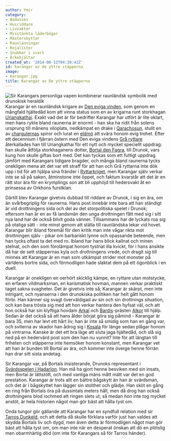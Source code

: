 ```yaml
---
author: Ymir
category:
- Badasses
- Husriddare
- Livvakter
- Misstänkta läderbögar
- Mästerskyttar
- Raunlänningar
- Rojalister
- Snubbar i svart
- Ärkehjältar
created_at: '2014-06-12T04:30:42Z'
id: karangar av de yttre stäpperna
image:
- Karangar.jpg
title: Karangar av De yttre stäpperna
---
```

![Sir Karangars personliga vapen kombinerar raunländsk symbolik med drunokisk heraldik] Karangar är en raunländsk krigare av [Den eviga vinden], som genom en mångfald hjältedåd kom att vinna status som en av krigarna runt storkhagan [Uriangkathai]. Exakt vad det är för bedrifter Karangar har utfört är lite oklart, men hans rykte bland raunerna är enormt - han ska ha ridit från solens ursprung till månens viloplats, nedkämpat en drake i [Qarachosun], stulit en av [chargulernas] spiror och lurat en [eldmö] att svära honom evig trohet. Efter ett decennium i fjärran östern med Den eviga vindens [Grå ryttare] återkallades han till Uriangkathai för ett nytt och mycket speciellt uppdrag: han skulle åtfölja storkhaganens dotter, [Bortaï den Fagra], till Drunok, vars kung hon skulle giftas bort med. Det kan tyckas som ett futtigt uppdrag jämfört med Karangars tidigare bragder, och många bland raunerna tycks onekligen mena att det var ett straff för att han och Grå ryttarna inte dök upp i tid för att hjälpa sina fränder i [Ryttarkriget], men Karangar själv verkar inte se så på saken, åtminstone inte öppet, och faktum kvarstår att det är en rätt stor ära för en krymplings son att bli upphöjd till hedersvakt åt en prinsessa av Orkhons furstklan.

Därtill blev Karangar givetvis dubbad till riddare av Drunok, i sig en ära, om än svårbegriplig för raunerna. Hans post innebär inte bara att han ständigt är vid drottningens sida och del av det storpolitiska spelet i Drunok; eftersom han är en av få landsmän den unga drottningen fått med sig i sitt nya land har de också blivit goda vänner. Tillsammans har de lyckats roa sig på otaliga sätt - inte minst genom att ställa till raunländska lekar vid hovet. Karangar blir ibland föremål för den kritik man inte vågar rikta mot drottningen själv - pikar om barbariskt lynne och opassande beteende, men han tycks oftast ta det med ro. Ibland har hans blick kallnat och minen stelnat, och den som förolämpat honom tystnat illa kvickt, för i hans ansikte då har de sett stäppernas kyla och drottningens vrede, och dragit sig till minnes att Karangar är en man som utkämpat strider mot monster på världens bortre sida, och förmodligen hade slaktat dem på ett ögonblick i en duell.

Karangar är onekligen en oerhört skicklig kämpe, en ryttare utan motstycke, en erfaren vildmarksman, en karismatisk hovman, mannen verkar praktiskt taget sakna svagheter. Det är givetvis inte så; Karangar är skärpt, men inte intrigant, och nyanserna i den drunokiska politiken har helt gått honom förbi. Han känner sig svagt överväldigad av sin och sin drottnings situation, och kan bara trösta sig med att hon verkar hantera den hyfsat väl, och att hon också har sin klyftiga hovdam [Arkaï] och [Bardis]-prästen [Alkor] till hjälp. Sedan är det också så att hans ålder börjat göra sig påmind - Karangar är bara 35, men har levt ett hårt liv; han är inte så smidig som han en gång var, och sviterna av skador han ådrog sig i [Kosala] för länge sedan plågar honom på vintrarna. Kanske är det ett bra läge att sluta jaga hjältedåd, och slå sig ned på en hedervärd post som den han nu vunnit? Inte för att längtan till friheten och stäpperna inte hemsöker honom konstant, men Karangar vet att han är bunden till Bortaï av ära, och kommer inte överge henne förrän han drar sitt sista andetag.

Sir Karangar var, på Bortaïs insisterande, Drunoks representant i [Svärdsspelen i Hadarlon]. Han må ha gjort henne besviken med sin insats, men Bortaï är lättstött, och med vanliga mäns mått mätt var det en god prestation. Karangar är trots allt en bättre bågskytt än han är svärdsman, och det är i bågskyttet han lägger sin stolthet och glädje. Han sköt en gång en ring från Bortaïs öra på dussintals meters håll, men då drog han också drottningens blod iochmed att ringen slets ut, så medan *hon* inte tog mycket anstöt, är hela historien något man gör bäst att hålla tyst om.

Onda tungor gör gällande att Karangar har en syndfull relation med sir [Tarros Dunkeld], och att detta då skulle förklara varför just han valdes att skydda Bortaïs liv och dygd, men även detta är förmodligen något man gör bäst att hålla tyst om, om man inte när en desperat önskan att dö en plötslig men obarmhärtig död (om inte för Karangars så för Tarros händer).

  [Sir Karangars personliga vapen kombinerar raunländsk symbolik med drunokisk heraldik]: Karangar.jpg "Sir Karangars personliga vapen kombinerar raunländsk symbolik med drunokisk heraldik"
  [Den eviga vinden]: Den_eviga_vindens_hord
  [Uriangkathai]: Uriangkathai
  [Qarachosun]: Qarachosun
  [chargulernas]: Chargulerna
  [eldmö]: Vestal
  [Grå ryttare]: Hoshunderbei
  [Bortaï den Fagra]: Bortaï_den_Fagra
  [Ryttarkriget]: Ryttarkriget
  [Arkaï]: Arkaï_khan_Chulun
  [Bardis]: Bardis
  [Alkor]: Alkor
  [Kosala]: Kosala
  [Svärdsspelen i Hadarlon]: Svärdsspelen_i_Hadarlon
  [Tarros Dunkeld]: Tarros_Dunkeld